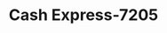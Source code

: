 ---
f_zip-code: 40741
f_state-code: KY
title: Cash Express-7205
f_phone: 606-877-1952
f_city-only: London
f_address: 1501 S Main Street Ste L London
f_location-unique-id: '7205'
slug: cash-express-7205
updated-on: '2024-05-30T13:46:58.046Z'
created-on: '2024-05-30T13:36:59.803Z'
published-on: '2024-05-30T13:54:32.469Z'
f_city-state: cms/city/london-ky.md
f_company: cms/company/cash-express.md
f_state: cms/state/kentucky.md
layout: '[payday-loan].html'
tags: payday-loan
---